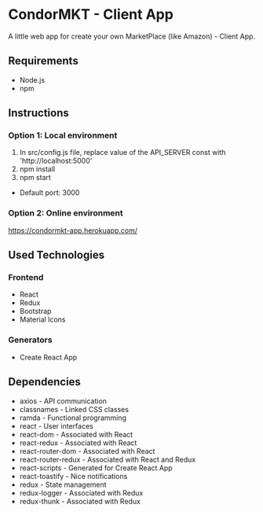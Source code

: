 # CondorMKT - Client App

A little web app for create your own MarketPlace (like Amazon) - Client App.

## Requirements

* Node.js
* npm

## Instructions

### Option 1: Local environment

1. In src/config.js file, replace value of the API_SERVER const with 'http://localhost:5000'
2. npm install
3. npm start

* Default port: 3000

### Option 2: Online environment

https://condormkt-app.herokuapp.com/

## Used Technologies

### Frontend

* React
* Redux
* Bootstrap
* Material Icons

### Generators

* Create React App

## Dependencies

* axios - API communication
* classnames - Linked CSS classes
* ramda - Functional programming
* react - User interfaces
* react-dom - Associated with React
* react-redux - Associated with React
* react-router-dom - Associated with React
* react-router-redux - Associated with React and Redux
* react-scripts - Generated for Create React App
* react-toastify - Nice notifications
* redux - State management
* redux-logger - Associated with Redux
* redux-thunk - Associated with Redux

